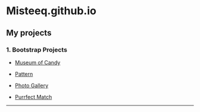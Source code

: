 # Misteeq.github.io
## My projects

### 1. Bootstrap Projects

* [Museum of Candy](https://misteeq.github.io/Museum_of_candy/)

* [Pattern](https://misteeq.github.io/pattern_project/)

* [Photo Gallery](https://misteeq.github.io/photo_gallery/)

* [Purrfect Match](https://misteeq.github.io/purrrfect_match/)    
***
